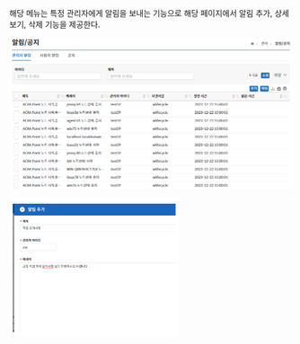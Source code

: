 해당 메뉴는 특정 관리자에게 알림을 보내는 기능으로 해당 페이지에서 알림 추가, 상세보기, 삭제 기능을 제공한다.

![관리자 알림](image-2.png)

![알림 추가](image-1.png)